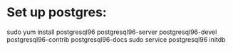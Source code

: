 # Set up postgres:
sudo yum install postgresql96 postgresql96-server postgresql96-devel postgresql96-contrib postgresql96-docs
sudo service postgresql96 initdb
